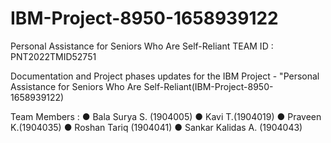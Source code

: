 # IBM-Project-8950-1658939122
Personal Assistance for Seniors Who Are Self-Reliant
TEAM ID : PNT2022TMID52751

Documentation and Project phases updates for the IBM Project - "Personal Assistance for Seniors Who Are Self-Reliant(IBM-Project-8950-1658939122)

Team Members :
●	Bala Surya S. (1904005)
●	Kavi T.(1904019)
●	Praveen K.(1904035)
●	Roshan Tariq (1904041)
●	Sankar Kalidas A. (1904043)
